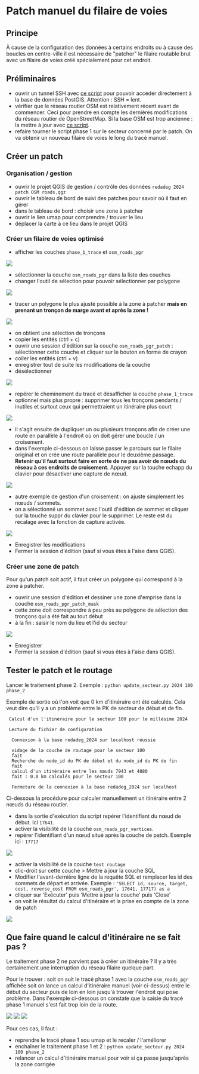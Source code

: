 # Patch manuel du filaire de voies

## Principe

À cause de la configuration des données à certains endroits ou à cause des boucles en centre-ville il est nécessaire de "patcher" le filaire routable brut avec un filaire de voies créé spécialement pour cet endroit.


## Préliminaires


* ouvrir un tunnel SSH avec [ce script](https://github.com/osm-bzh/ar_redadeg/tree/master/ssh/bed110_tunnel_pg.sh) pour pouvoir accéder directement à la base de données PostGIS. Attention : SSH = lent.
* vérifier que le réseau routier OSM est relativement récent avant de commencer. Ceci pour prendre en compte les dernières modifications du réseau routier de OpenStreetMap. Si la base OSM est trop ancienne : la mettre à jour avec [ce script](maj_donnees_osm.md).
* refaire tourner le script phase 1 sur le secteur concerné par le patch. On va obtenir un nouveau filaire de voies le long du tracé manuel.



## Créer un patch

### Organisation / gestion

* ouvrir le projet QGIS de gestion / contrôle des données `redadeg 2024 patch OSM roads.qgz`
* ouvrir le tableau de bord de suivi des patches pour savoir où il faut en gérer
* dans le tableau de bord : choisir une zone à patcher
* ouvrir le lien umap pour comprendre / trouver le lieu
* déplacer la carte à ce lieu dans le projet QGIS


### Créer un filaire de voies optimisé

* afficher les couches `phase_1_trace` et `osm_roads_pgr`

![](docs/images/patch_00.png)

* sélectionner la couche `osm_roads_pgr` dans la liste des couches
* changer l'outil de sélection pour pouvoir sélectionner par polygone

![](docs/images/patch_select_polygone.png)

* tracer un polygone le plus ajusté possible à la zone à patcher **mais en prenant un tronçon de marge avant et après la zone !**

![](docs/images/patch_select_draw_polygon.png)

* on obtient une sélection de tronçons
* copier les entités (ctrl + c)
* ouvrir une session d'édition sur la couche `osm_roads_pgr_patch` : sélectionner cette couche et cliquer sur le bouton en forme de crayon
* coller les entités (ctrl + v)
* enregistrer tout de suite les modifications de la couche
* désélectionner

![](docs/images/patch_01.png)

* repérer le cheminement du tracé et désafficher la couche `phase_1_trace`
* optionnel mais plus propre : supprimer tous les tronçons pendants / inutiles et surtout ceux qui permettraient un itinéraire plus court

![](docs/images/patch_02.png)


* il s'agit ensuite de dupliquer un ou plusieurs tronçons afin de créer une route en parallèle à l'endroit où on doit gérer une boucle / un croisement. 
* dans l'exemple ci-dessous on laisse passer le parcours sur le filaire original et on crée une route parallèle pour le deuxième passage. **Retenir qu'il faut surtout faire en sorte de ne pas avoir de nœuds du réseau à ces endroits de croisement.** Appuyer sur la touche echapp du clavier pour désactiver une capture de nœud.

![](docs/images/patch_01.gif)

* autre exemple de gestion d'un croisement : on ajuste simplement les nœuds / sommets.
* on a sélectionné un sommet avec l'outil d'édition de sommet et cliquer sur la touche suppr du clavier pour le supprimer. Le reste est du recalage avec la fonction de capture activée.

![](docs/images/patch_02.gif)

* Enregistrer les modifications
* Fermer la session d'édition (sauf si vous êtes à l'aise dans QGIS).


### Créer une zone de patch

Pour qu'un patch soit actif, il faut créer un polygone qui correspond à la zone à patcher.

* ouvrir une session d'édition et dessiner une zone d'emprise dans la couche `osm_roads_pgr_patch_mask`
* cette zone doit correspondre à peu près au polygone de sélection des tronçons qui a été fait au tout début
* à la fin : saisir le nom du lieu et l'id du secteur

![](docs/images/patch_draw_polygon_mask.png)

* Enregistrer
* Fermer la session d'édition (sauf si vous êtes à l'aise dans QGIS).


## Tester le patch et le routage

Lancer le traitement phase 2. Exemple : `python update_secteur.py 2024 100 phase_2`

Exemple de sortie où l'on voit que 0 km d'itinéraire ont été calculés. Cela veut dire qu'il y a un problème entre le PK de secteur de début et de fin.

```
 Calcul d'un l'itinéraire pour le secteur 100 pour le millésime 2024

 Lecture du fichier de configuration 

  Connexion à la base redadeg_2024 sur localhost réussie 

  vidage de la couche de routage pour le secteur 100
  fait
  Recherche du node_id du PK de début et du node_id du PK de fin
  fait
  calcul d'un itinéraire entre les nœuds 7943 et 4880
  fait : 0.0 km calculés pour le secteur 100

  Fermeture de la connexion à la base redadeg_2024 sur localhost
```

Ci-dessous la procédure pour calculer manuellement un itinéraire entre 2 nœuds du réseau routier.

* dans la sortie d'exécution du script repérer l'identifiant du nœud de début. Ici `17641`.
* activer la visibilité de la couche `osm_roads_pgr_vertices`.
* repérer l'identifiant d'un nœud situé après la couche de patch. Exemple ici : `17717`

![](docs/images/calcul_iti_id_noeuds.png)

* activer la visibilité de la couche `test routage`
* clic-droit sur cette couche > Mettre à jour la couche SQL
* Modifier l'avant-dernière ligne de la requête SQL et remplacer les id des sommets de départ et arrivée. Exemple : `'SELECT id, source, target, cost, reverse_cost FROM osm_roads_pgr', 17641, 17717) as a`
* cliquer sur 'Exécuter' puis 'Mettre à jour la couche' puis 'Close'
* on voit le résultat du calcul d'itinéraire et la prise en compte de la zone de patch

![](docs/images/calcul_iti_test.png)


## Que faire quand le calcul d'itinéraire ne se fait pas ?

Le traitement phase 2 ne parvient pas à créer un itinéraire ?
Il y a très certainement une interruption du réseau filaire quelque part.

Pour le trouver : soit on suit le tracé phase 1 avec la couche `osm_roads_pgr` affichée soit on lance un calcul d'itinéraire manuel (voir ci-dessus) entre le début du secteur puis de loin en loin jusqu'à trouver l'endroit qui pose problème. Dans l'exemple ci-dessous on constate que la saisie du tracé phase 1 manuel s'est fait trop loin de la route.

![](docs/images/calcul_iti_interruption_01.png)
![](docs/images/calcul_iti_interruption_02.png)
![](docs/images/calcul_iti_interruption_03.png)

Pour ces cas, il faut :

* reprendre le tracé phase 1 sou umap et le recaler / l'améliorer
* enchaîner le traitement phase 1 et 2 : `python update_secteur.py 2024 100 phase_2`
* relancer un calcul d'itinéraire manuel pour voir si ça passe jusqu'après la zone corrigée


